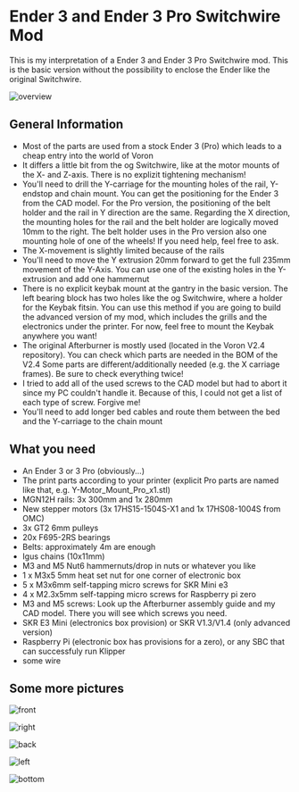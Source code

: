 # Ender 3 and Ender 3 Pro Switchwire Mod

This is my interpretation of a Ender 3 and Ender 3 Pro Switchwire mod. This is the basic version without the possibility to enclose the Ender like the original Switchwire.

![overview](IMAGES/General.PNG)



## General Information

  - Most of the parts are used from a stock Ender 3 (Pro) which leads to a cheap entry into the world of Voron
  - It differs a little bit from the og Switchwire, like at the motor mounts of the X- and Z-axis. There is no explizit tightening mechanism!
  - You'll need to drill the Y-carriage for the mounting holes of the rail, Y-endstop and chain mount. You can get the positioning for the Ender 3 from the CAD model.
    For the Pro version, the positioning of the belt holder and the rail in Y direction are the same. Regarding the X direction, the mounting holes for the rail and
    the belt holder are logically moved 10mm to the right. The belt holder uses in the Pro version also one mounting hole of one of the wheels! If you need help, feel
    free to ask.
  - The X-movement is slightly limited because of the rails
  - You'll need to move the Y extrusion 20mm forward to get the full 235mm movement of the Y-Axis. You can use one of the existing holes in the Y-extrusion and add one
    hammernut
  - There is no explicit keybak mount at the gantry in the basic version. The left bearing block has two holes like the og Switchwire, where a holder for the Keybak
    fitsin. You can use this method if you are going to build the advanced version of my mod, which includes the grills and the electronics under the printer.
    For now, feel free to mount the Keybak anywhere you want!
  - The original Afterburner is mostly used (located in the Voron V2.4 repository). You can check which parts are needed in the BOM of the V2.4
    Some parts are different/additionally needed (e.g. the X carriage frames). Be sure to check everything twice!
  - I tried to add all of the used screws to the CAD model but had to abort it since my PC couldn't handle it. Because of this, I could not get a list of each type
    of screw. Forgive me!
  - You'll need to add longer bed cables and route them between the bed and the Y-carriage to the chain mount

## What you need

  - An Ender 3 or 3 Pro (obviously...)
  - The print parts according to your printer (explicit Pro parts are named like that, e.g. Y-Motor_Mount_Pro_x1.stl)
  - MGN12H rails: 3x 300mm and 1x 280mm
  - New stepper motors (3x 17HS15-1504S-X1 and 1x 17HS08-1004S from OMC)
  - 3x GT2 6mm pulleys
  - 20x F695-2RS bearings
  - Belts: approximately 4m are enough
  - Igus chains (10x11mm)
  - M3 and M5 Nut6 hammernuts/drop in nuts or whatever you like
  - 1 x M3x5 5mm heat set nut for one corner of electronic box
  - 5 x M3x6mm self-tapping micro screws for SKR Mini e3
  - 4 x M2.3x5mm self-tapping micro screws for Raspberry pi zero
  - M3 and M5 screws: Look up the Afterburner assembly guide and my CAD model. There you will see which screws you need.
  - SKR E3 Mini (electronics box provision) or SKR V1.3/V1.4 (only advanced version)
  - Raspberry Pi (electronic box has provisions for a zero), or any SBC that can successfuly run Klipper
  - some wire
  
## Some more pictures

![front](IMAGES/FRONT.PNG)

![right](IMAGES/RIGHT.PNG)

![back](IMAGES/BACK.PNG)

![left](IMAGES/LEFT.PNG)

![bottom](IMAGES/BOTTOM.PNG)
  
  


